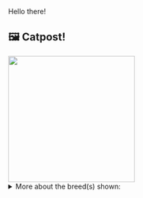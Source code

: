 Hello there!



## 🖼️ Catpost!

<sub>
    <img src="https://cdn2.thecatapi.com/images/-AiX8QA5I.png" height="256">
</sub>


<details>
<summary>More about the breed(s) shown:</summary>

Breed: Siamese

Description: While Siamese cats are extremely fond of their people, they will follow you around and supervise your every move, being talkative and opinionated. They are a demanding and social cat, that do not like being left alone for long periods.

Links:
<ul>
  <li>CFA http://cfa.org/Breeds/BreedsSthruT/Siamese.aspx</li>
  <li>Wikipedia https://en.wikipedia.org/wiki/Siamese_(cat)</li>
</ul> 

</details>
